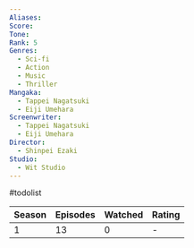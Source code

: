 ```yaml
---
Aliases:
Score:
Tone: 
Rank: 5
Genres:
  - Sci-fi
  - Action
  - Music
  - Thriller
Mangaka:
  - Tappei Nagatsuki
  - Eiji Umehara
Screenwriter:
  - Tappei Nagatsuki
  - Eiji Umehara
Director:
  - Shinpei Ezaki
Studio:
  - Wit Studio
---
```

#todolist 

Season|Episodes|Watched|Rating
---|---|---|---
1|13|0|-
